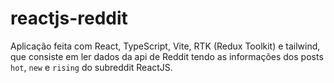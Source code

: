 # reactjs-reddit
Aplicação feita com React, TypeScript, Vite, RTK (Redux Toolkit) e tailwind, que consiste em ler dados da api de Reddit tendo as informações dos posts `hot`, `new` e `rising` do subreddit ReactJS.
